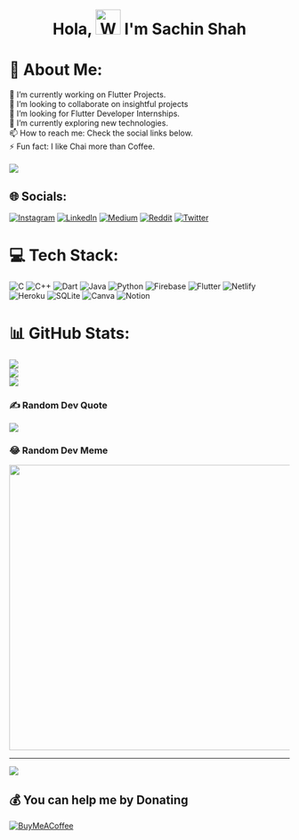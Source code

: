 <h1 align="center"> Hola, <img src="https://raw.githubusercontent.com/nixin72/nixin72/master/wave.gif" 
         alt="Waving hand animated gif"
         height="45"
         width="45" /> I'm Sachin Shah </h1>
         

# 💫 About Me:
🔭 I’m currently working on Flutter Projects.<br>👯 I’m looking to collaborate on insightful projects<br>🤝 I’m looking for Flutter Developer Internships.<br>🌱 I’m currently exploring new technologies.<br>📫 How to reach me: Check the social links below.<br>⚡ Fun fact: I like Chai more than Coffee. <br> <br> ![](https://komarev.com/ghpvc/?username=imsachinshah)



## 🌐 Socials:
[![Instagram](https://img.shields.io/badge/Instagram-%23E4405F.svg?logo=Instagram&logoColor=white)](https://instagram.com/imsachinshah0) [![LinkedIn](https://img.shields.io/badge/LinkedIn-%230077B5.svg?logo=linkedin&logoColor=white)](https://linkedin.com/in/imsachinshah) [![Medium](https://img.shields.io/badge/Medium-12100E?logo=medium&logoColor=white)](https://medium.com/@imsachinshah) [![Reddit](https://img.shields.io/badge/Reddit-%23FF4500.svg?logo=Reddit&logoColor=white)](https://reddit.com/user/imsachinshah) [![Twitter](https://img.shields.io/badge/Twitter-%231DA1F2.svg?logo=Twitter&logoColor=white)](https://twitter.com/imsachinshah0) 

# 💻 Tech Stack:
![C](https://img.shields.io/badge/c-%2300599C.svg?style=plastic&logo=c&logoColor=white) ![C++](https://img.shields.io/badge/c++-%2300599C.svg?style=plastic&logo=c%2B%2B&logoColor=white) ![Dart](https://img.shields.io/badge/dart-%230175C2.svg?style=plastic&logo=dart&logoColor=white) ![Java](https://img.shields.io/badge/java-%23ED8B00.svg?style=plastic&logo=java&logoColor=white) ![Python](https://img.shields.io/badge/python-3670A0?style=plastic&logo=python&logoColor=ffdd54) ![Firebase](https://img.shields.io/badge/firebase-%23039BE5.svg?style=plastic&logo=firebase) ![Flutter](https://img.shields.io/badge/Flutter-%2302569B.svg?style=plastic&logo=Flutter&logoColor=white) ![Netlify](https://img.shields.io/badge/netlify-%23000000.svg?style=plastic&logo=netlify&logoColor=#00C7B7) ![Heroku](https://img.shields.io/badge/heroku-%23430098.svg?style=plastic&logo=heroku&logoColor=white) ![SQLite](https://img.shields.io/badge/sqlite-%2307405e.svg?style=plastic&logo=sqlite&logoColor=white) ![Canva](https://img.shields.io/badge/Canva-%2300C4CC.svg?style=plastic&logo=Canva&logoColor=white) ![Notion](https://img.shields.io/badge/Notion-%23000000.svg?style=plastic&logo=notion&logoColor=white)
# 📊 GitHub Stats:
![](https://github-readme-stats.vercel.app/api?username=imsachinshah&theme=dark&hide_border=false&include_all_commits=true&count_private=false)<br/>
![](https://github-readme-streak-stats.herokuapp.com/?user=imsachinshah&theme=dark&hide_border=false)<br/>
![](https://github-readme-stats.vercel.app/api/top-langs/?username=imsachinshah&theme=dark&hide_border=false&include_all_commits=true&count_private=false&layout=compact)

### ✍️ Random Dev Quote
![](https://quotes-github-readme.vercel.app/api?type=horizontal&theme=radical)

### 😂 Random Dev Meme
<img src="https://random-memer.herokuapp.com/" width="512px"/>

---
[![](https://visitcount.itsvg.in/api?id=imsachinshah&icon=0&color=0)](https://visitcount.itsvg.in)

  ## 💰 You can help me by Donating
  [![BuyMeACoffee](https://img.shields.io/badge/Buy%20Me%20a%20Coffee-ffdd00?style=for-the-badge&logo=buy-me-a-coffee&logoColor=black)](https://buymeacoffee.com/imsachinshah) 


  
